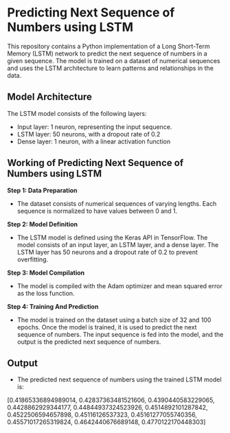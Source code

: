 # Predicting Next Sequence of Numbers using LSTM

This repository contains a Python implementation of a Long Short-Term Memory (LSTM) network to predict the next sequence of numbers in a given sequence. The model is trained on a dataset of numerical sequences and uses the LSTM architecture to learn patterns and relationships in the data.

## Model Architecture

The LSTM model consists of the following layers:

- Input layer: 1 neuron, representing the input sequence.
- LSTM layer: 50 neurons, with a dropout rate of 0.2
- Dense layer: 1 neuron, with a linear activation function

## Working of Predicting Next Sequence of Numbers using LSTM

**Step 1: Data Preparation**

- The dataset consists of numerical sequences of varying lengths. Each sequence is normalized to have values between 0 and 1.

**Step 2: Model Definition**

- The LSTM model is defined using the Keras API in TensorFlow. The model consists of an input layer, an LSTM layer, and a dense layer. The LSTM layer has 50 neurons and a dropout rate of 0.2 to prevent overfitting.

**Step 3: Model Compilation**

- The model is compiled with the Adam optimizer and mean squared error as the loss function.

**Step 4: Training And Prediction**

- The model is trained on the dataset using a batch size of 32 and 100 epochs. Once the model is trained, it is used to predict the next sequence of numbers. The input sequence is fed into the model, and the output is the predicted next sequence of numbers.

## Output

- The predicted next sequence of numbers using the trained LSTM model is:

[0.41865336894989014, 0.42837363481521606, 0.4390440583229065, 0.4428862929344177, 0.44844937324523926, 0.4514892101287842, 0.4522506594657898, 0.45116126537323, 0.45161277055740356, 0.45571017265319824, 0.4642440676689148, 0.4770122170448303]